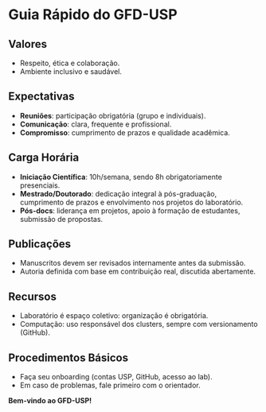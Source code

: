 # Guia Rápido do GFD-USP  

## Valores
- Respeito, ética e colaboração.  
- Ambiente inclusivo e saudável.  

## Expectativas
- **Reuniões**: participação obrigatória (grupo e individuais).  
- **Comunicação**: clara, frequente e profissional.  
- **Compromisso**: cumprimento de prazos e qualidade acadêmica.  

## Carga Horária
- **Iniciação Científica**: 10h/semana, sendo 8h obrigatoriamente presenciais.  
- **Mestrado/Doutorado**: dedicação integral à pós-graduação, cumprimento de prazos e envolvimento nos projetos do laboratório.  
- **Pós-docs**: liderança em projetos, apoio à formação de estudantes, submissão de propostas.  

## Publicações
- Manuscritos devem ser revisados internamente antes da submissão.  
- Autoria definida com base em contribuição real, discutida abertamente.  

## Recursos
- Laboratório é espaço coletivo: organização é obrigatória.  
- Computação: uso responsável dos clusters, sempre com versionamento (GitHub).  

## Procedimentos Básicos
- Faça seu onboarding (contas USP, GitHub, acesso ao lab).  
- Em caso de problemas, fale primeiro com o orientador.  

**Bem-vindo ao GFD-USP!**  
